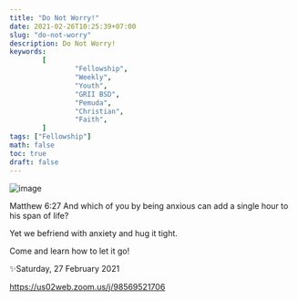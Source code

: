 ```yaml
---
title: "Do Not Worry!"
date: 2021-02-26T10:25:39+07:00
slug: "do-not-worry"
description: Do Not Worry!
keywords:
        [
                "Fellowship",
                "Weekly",
                "Youth",
                "GRII BSD",
                "Pemuda",
                "Christian",
                "Faith",
        ]
tags: ["Fellowship"]
math: false
toc: true
draft: false
---
```


![image](/images/events/20210227.jpeg)

Matthew 6:27 And which of you by being anxious can add a single hour to his span of life?

Yet we befriend with anxiety and hug it tight.

Come and learn how to let it go!

✨Saturday, 27 February 2021

https://us02web.zoom.us/j/98569521706
